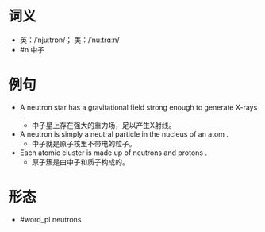 # 词义
- 英：/ˈnjuːtrɒn/； 美：/ˈnuːtrɑːn/
- #n 中子
# 例句
- A neutron star has a gravitational field strong enough to generate X-rays .
	- 中子星上存在强大的重力场，足以产生X射线。
- A neutron is simply a neutral particle in the nucleus of an atom .
	- 中子就是原子核里不带电的粒子。
- Each atomic cluster is made up of neutrons and protons .
	- 原子簇是由中子和质子构成的。
# 形态
- #word_pl neutrons
